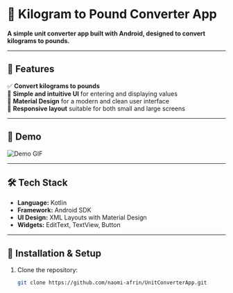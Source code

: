 # 📌 Kilogram to Pound Converter App  
**A simple unit converter app built with Android, designed to convert kilograms to pounds.**  

---

## 🚀 Features  
✅ **Convert kilograms to pounds**  
🔢 **Simple and intuitive UI** for entering and displaying values  
🎨 **Material Design** for a modern and clean user interface  
🌙 **Responsive layout** suitable for both small and large screens  


---

## 📸 Demo  
![Demo GIF](https://github.com/naomi-afrin/UnitConverterApp/blob/main/unit-converter.gif)

---

## 🛠️ Tech Stack  
- **Language:** Kotlin  
- **Framework:** Android SDK  
- **UI Design:** XML Layouts with Material Design  
- **Widgets:** EditText, TextView, Button  

---

## 📂 Installation & Setup  
1. Clone the repository:  
   ```bash
   git clone https://github.com/naomi-afrin/UnitConverterApp.git
